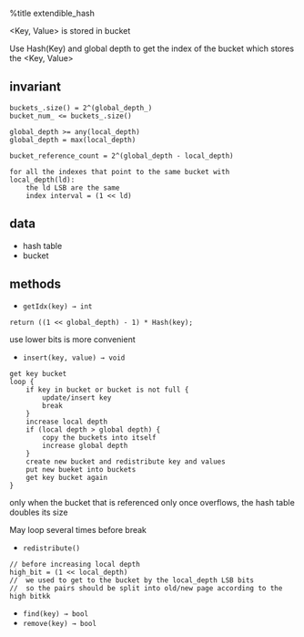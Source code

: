 %title extendible_hash

<Key, Value> is stored in bucket

Use Hash(Key) and global depth to get the index of the bucket which stores the <Key, Value>

## invariant

```
buckets_.size() = 2^(global_depth_)
bucket_num_ <= buckets_.size()

global_depth >= any(local_depth)
global_depth = max(local_depth)

bucket_reference_count = 2^(global_depth - local_depth)

for all the indexes that point to the same bucket with local_depth(ld):
	the ld LSB are the same
	index interval = (1 << ld)
```

## data

- hash table
- bucket

## methods

- `getIdx(key) → int`

```
return ((1 << global_depth) - 1) * Hash(key);
```

use lower bits is more convenient

- `insert(key, value) → void`

```
get key bucket
loop {
	if key in bucket or bucket is not full {
		update/insert key
		break
	}
	increase local depth
	if (local depth > global depth) {
		copy the buckets into itself
		increase global depth
	}
	create new bucket and redistribute key and values
	put new bueket into buckets
	get key bucket again
}
```

only when the bucket that is referenced only once overflows, the hash table doubles its size

May loop several times before break

- `redistribute()`

```
// before increasing local depth
high_bit = (1 << local_depth)
//  we used to get to the bucket by the local_depth LSB bits
//  so the pairs should be split into old/new page according to the high bitkk
```

- `find(key) → bool`
- `remove(key) → bool`
